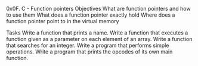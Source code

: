 0x0F. C - Function pointers
Objectives
What are function pointers and how to use them
What does a function pointer exactly hold
Where does a function pointer point to in the virtual memory

Tasks
Write a function that prints a name.
Write a function that executes a function given as a parameter on each element of an array.
Write a function that searches for an integer.
Write a program that performs simple operations.
Write a program that prints the opcodes of its own main function.
